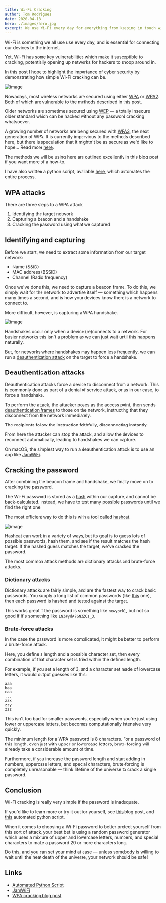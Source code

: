 ```yaml
---
title: Wi-Fi Cracking
author: Tom Rodrigues
date: 2020-04-18
hero: ./images/hero.jpg
excerpt: We use Wi-Fi every day for everything from keeping in touch with friends and family to online banking. But how safe are we when we use Wi-Fi?
---
```


Wi-Fi is something we all use use every day, and is essential for connecting our devices to the internet.

Yet, Wi-Fi has some key vulnerabilities which make it susceptible to cracking, potentially opening up networks for hackers to snoop around in.

In this post I hope to highlight the importance of cyber security by demonstrating how simple Wi-Fi cracking can be.

![image](./images/hacker.jpg)

Nowadays, most wireless networks are secured using either [WPA](https://en.wikipedia.org/wiki/Wi-Fi_Protected_Access#WPA) or [WPA2](https://en.wikipedia.org/wiki/Wi-Fi_Protected_Access#WPA2). Both of which are vulnerable to the methods described in this post.

Older networks are sometimes secured using [WEP](https://en.wikipedia.org/wiki/Wired_Equivalent_Privacy) — a totally insecure older standard which can be hacked without any password cracking whatsoever.

A growing number of networks are being secured with [WPA3](https://en.wikipedia.org/wiki/Wi-Fi_Protected_Access#WPA3), the next generation of WPA. It is currently impervious to the methods described here, but there is speculation that it mightn't be as secure as we'd like to hope… Read more [here](https://www.forbes.com/sites/kateoflahertyuk/2019/04/11/flaws-in-wpa3-wi-fi-standard-allow-attackers-to-crack-passwords-and-view-traffic/#ac1ab617050c).

The methods we will be using here are outlined excellently in [this](https://louisabraham.github.io/articles/WPA-wifi-cracking-MBP.html) blog post if you want more of a how-to.

I have also written a python script, available [here](https://github.com/Tommrodrigues/WiFiCrackPy), which automates the entire process.

## WPA attacks

There are three steps to a WPA attack:

1. Identifying the target network
2. Capturing a beacon and a handshake
3. Cracking the password using what we captured

## Identifying and capturing

Before we start, we need to extract some information from our target network:

- Name (SSID)
- MAC address (BSSID)
- Channel (Radio frequency)

Once we've done this, we need to capture a beacon frame. To do this, we simply wait for the network to advertise itself — something which happens many times a second, and is how your devices know there is a network to connect to.

More difficult, however, is capturing a WPA handshake.

![image](./images/hacker2.jpg)

Handshakes occur only when a device (re)connects to a network. For busier networks this isn't a problem as we can just wait until this happens naturally.

But, for networks where handshakes may happen less frequently, we can run a [deauthentication attack](https://en.wikipedia.org/wiki/Wi-Fi_deauthentication_attack) on the target to force a handshake.

## Deauthentication attacks

Deauthentication attacks force a device to disconnect from a network. This is commonly done as part of a denial of service attack, or as in our case, to force a handshake.

To perform the attack, the attacker poses as the access point, then sends [deauthentication frames](https://en.wikipedia.org/wiki/802.11#Deauthentication_frame) to those on the network, instructing that they disconnect from the network immediately.

The recipients follow the instruction faithfully, disconnecting instantly.

From here the attacker can stop the attack, and allow the devices to reconnect automatically, leading to handshakes we can capture.

On macOS, the simplest way to run a deauthentication attack is to use an app like [JamWiFi](https://github.com/0x0XDev/JamWiFi/releases).

## Cracking the password

After combining the beacon frame and handshake, we finally move on to cracking the password.

The Wi-Fi password is stored as a [hash](https://en.wikipedia.org/wiki/Hash_function) within our capture, and cannot be back-calculated. Instead, we have to test many possible passwords until we find the right one.

The most efficient way to do this is with a tool called [hashcat](https://hashcat.net/hashcat/).

![image](./images/key.jpg)

Hashcat can work in a variety of ways, but its goal is to guess lots of possible passwords, hash them, and see if the result matches the hash target. If the hashed guess matches the target, we've cracked the password.

The most common attack methods are dictionary attacks and brute-force attacks.

### Dictionary attacks

Dictionary attacks are fairly simple, and are the fastest way to crack basic passwords. You supply a long list of common passwords (like [this](https://github.com/berzerk0/Probable-Wordlists/tree/master/Real-Passwords/WPA-Length) one), then each password is hashed and tested against the target.

This works great if the password is something like `newyork1`, but not so good if it's something like `LN3#ydA?GN3ZCs_3`.

### Brute-force attacks

In the case the password is more complicated, it might be better to perform a brute-force attack.

Here, you define a length and a possible character set, then every combination of that character set is tried within the defined length.

For example, if you set a length of 3, and a character set made of lowercase letters, it would output guesses like this:

```
aaa
baa
caa
...
zzx
zzy
zzz
```

This isn't too bad for smaller passwords, especially when you're just using lower or uppercase letters, but becomes computationally intensive very quickly.

The minimum length for a WPA password is 8 characters. For a password of this length, even just with upper or lowercase letters, brute-forcing will already take a considerable amount of time.

Furthermore, if you increase the password length and start adding in numbers, uppercase letters, and special characters, brute-forcing is completely unreasonable — think lifetime of the universe to crack a single password.

## Conclusion

Wi-Fi cracking is really very simple if the password is inadequate.

If you'd like to learn more or try it out for yourself, see [this](https://louisabraham.github.io/articles/WPA-wifi-cracking-MBP.html) blog post, and [this](https://github.com/Tommrodrigues/WiFiCrackPy) automated python script.

When it comes to choosing a Wi-Fi password to better protect yourself from this sort of attack, your best bet is using a random password generator which uses a mixture of upper and lowercase letters, numbers, and special characters to make a password 20 or more characters long.

Do this, and you can set your mind at ease — unless somebody is willing to wait until the heat death of the universe, your network should be safe!

## Links

- [Automated Python Script](https://github.com/Tommrodrigues/WiFiCrackPy)
- [JamWiFi](https://github.com/0x0XDev/JamWiFi/releases)
- [WPA cracking blog post](https://louisabraham.github.io/articles/WPA-wifi-cracking-MBP.html)
